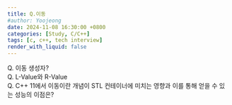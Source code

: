 ```yaml
---
title: Q.이동
#author: Yoojeong
date: 2024-11-08 16:30:00 +0800
categories: [Study, C/C++]
tags: [c, c++, tech interview]
render_with_liquid: false
---
```



Q. 이동 생성자?  
Q. L-Value와 R-Value  
Q. C++ 11에서 이동이란 개념이 STL 컨테이너에 미치는 영향과 이를 통해 얻을 수 있는 성능의 이점은?  